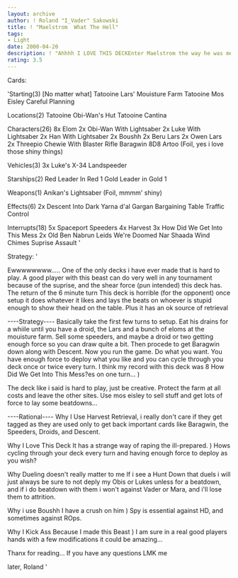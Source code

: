 ```yaml
---
layout: archive
author: ! Roland "I_Vader" Sakowski
title: ! "Maelstrom  What The Hell"
tags:
- Light
date: 2000-04-20
description: ! "Ahhhh I LOVE THIS DECKEnter Maelstrom the way he was meant to be played"
rating: 3.5
---
```

Cards: 

'Starting(3) [No matter what]
Tatooine Lars' Mouisture Farm
Tatooine Mos Eisley
Careful Planning

Locations(2)
Tatooine Obi-Wan's Hut
Tatooine Cantina

Characters(26)
8x Elom
2x Obi-Wan With Lightsaber
2x Luke With Lightsaber
2x Han With Lightsaber
2x Boushh
2x Beru Lars
2x Owen Lars
2x Threepio
Chewie With Blaster Rifle
Baragwin
8D8
Artoo (Foil, yes i love those shiny things)

Vehicles(3)
3x Luke's X-34 Landspeeder

Starships(2)
Red Leader In Red 1
Gold Leader in Gold 1

Weapons(1)
Anikan's Lightsaber (Foil, mmmm' shiny)

Effects(6)
2x Descent Into Dark
Yarna d'al Gargan
Bargaining Table
Traffic Control

Interrupts(18)
5x Spaceport Speeders
4x Harvest
3x How Did We Get Into This Mess
2x Old Ben
Nabrun Leids
We're Doomed
Nar Shaada Wind Chimes
Suprise Assault '

Strategy: '

Ewwwwwwww..... One of the only decks i have ever made that is hard to play. A good player with this beast can do very well in any tournament because of the suprise, and the shear force (pun intended) this deck has. The return of the 6 minute turn This deck is horrible (for the opponent) once setup it does whatever it likes and lays the beats on whoever is stupid enough to show their head on the table. Plus it has an ok source of retrieval

----Strategy----
Basically take the first few turns to setup. Eat his drains for a whiile until you have a droid, the Lars and a bunch of eloms at the mouisture farm. Sell some speeders, and maybe a droid or two getting enough force so you can draw quite a bit. Then procede to get Baragwin down along with Descent. Now you run the game. Do what you want. You have enough force to deploy what you like and you can cycle through you deck once or twice every turn. I think my record with this deck was 8 How Did We Get Into This Mess?es on one turn... )

The deck like i said is hard to play, just be creative. Protect the farm at all costs and leave the other sites. Use mos eisley to sell stuff and get lots of force to lay some beatdowns...

----Rational----
Why I Use Harvest
Retrieval, i really don't care if they get tagged as they are used only to get back important cards like Baragwin, the Speeders, Droids, and Descent.

Why I Love This Deck
It has a strange way of raping the ill-prepared.  )
Hows cycling through your deck every turn and having enough force to deploy as you wish?

Why Dueling doesn't really matter to me
If i see a Hunt Down that duels i will just always be sure to not deply my Obis or Lukes unless for a beatdown, and if i do beatdown with them i won't against Vader or Mara, and i'll lose them to attrition.

Why i use Boushh
I have a crush on him )
Spy is essential against HD, and sometimes against ROps.

Why I Kick Ass
Because I made this Beast )
I am sure in a real good players hands with a few modifications it could be amazing...

Thanx for reading... If you have any questions LMK me

later,
Roland
'